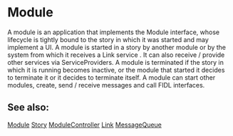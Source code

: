 Module
======

A module is an application that implements the Module interface, whose lifecycle
is tightly bound to the story in which it was started and may implement a UI. A
module is started in a story by another module or by the system from which it
receives a Link service . It can also receive / provide other services via
ServiceProviders. A module is terminated if the story in which it is running
becomes inactive, or the module that started it decides to terminate it or it
decides to terminate itself. A module can start other modules, create,
send / receive messages and call FIDL interfaces.

## See also:
[Module](https://fuchsia.googlesource.com/modular/+/master/services/story/module.fidl)
[Story](https://fuchsia.googlesource.com/modular/+/master/services/story/story.fidl)
[ModuleController](https://fuchsia.googlesource.com/modular/+/master/services/story/module_controller.fidl)
[Link](https://fuchsia.googlesource.com/modular/+/master/services/story/link.fidl)
[MessageQueue](https://fuchsia.googlesource.com/modular/+/master/services/component/message_queue.fidl)
